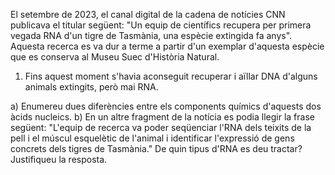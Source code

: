 El setembre de 2023, el canal digital de la cadena de notícies CNN
publicava el titular següent: "Un equip de científics recupera per primera vegada
RNA d'un tigre de Tasmània, una espècie extingida fa anys". Aquesta recerca es
va dur a terme a partir d'un exemplar d'aquesta espècie que es conserva al Museu
Suec d'Història Natural.

1. Fins aquest moment s'havia aconseguit recuperar i aïllar DNA d'alguns animals
extingits, però mai RNA.

a) Enumereu dues diferències entre els components químics d'aquests dos àcids nucleics.
b) En un altre fragment de la notícia es podia llegir la frase següent: "L'equip
de recerca va poder seqüenciar l'RNA dels teixits de la pell i el múscul esquelètic
de l'animal i identificar l'expressió de gens concrets dels tigres de Tasmània." De
quin tipus d'RNA es deu tractar? Justifiqueu la resposta.
